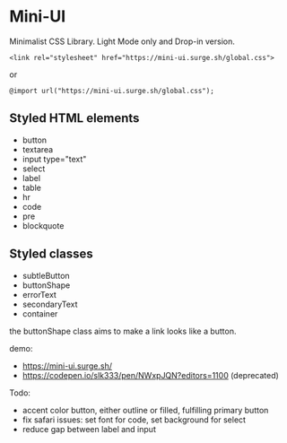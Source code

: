 # Mini-UI

Minimalist CSS Library. Light Mode only and Drop-in version.

```
<link rel="stylesheet" href="https://mini-ui.surge.sh/global.css">
```

or

```
@import url("https://mini-ui.surge.sh/global.css");
```

## Styled HTML elements

-   button
-   textarea
-   input type="text"
-   select
-   label
-   table
-   hr
-   code
-   pre
-   blockquote

## Styled classes

-   subtleButton
-   buttonShape
-   errorText
-   secondaryText
-   container

the buttonShape class aims to make a link looks like a button.

demo:

-   https://mini-ui.surge.sh/
-   https://codepen.io/slk333/pen/NWxpJQN?editors=1100 (deprecated)

Todo:

-   accent color button, either outline or filled, fulfilling primary button
-   fix safari issues: set font for code, set background for select
-   reduce gap between label and input
